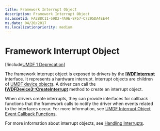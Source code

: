 ```yaml
---
title: Framework Interrupt Object
description: Framework Interrupt Object
ms.assetid: FA2B8C11-69D2-4A9E-8F57-C7295DA4EE44
ms.date: 04/20/2017
ms.localizationpriority: medium
---
```


# Framework Interrupt Object


[!include[UMDF 1 Deprecation](../umdf-1-deprecation.md)]

The framework interrupt object is exposed to drivers by the [**IWDFInterrupt**](https://docs.microsoft.com/windows-hardware/drivers/ddi/content/wudfddi/nn-wudfddi-iwdfinterrupt) interface. It represents a hardware interrupt. Interrupt objects are children of [UMDF device objects](framework-device-object.md). A driver can call the [**IWDFDevice3::CreateInterrupt**](https://docs.microsoft.com/windows-hardware/drivers/ddi/content/wudfddi/nf-wudfddi-iwdfdevice3-createinterrupt) method to create an interrupt object.

When drivers create interrupts, they can provide interfaces for callback functions that the framework calls to notify the driver when events related to the interfaces occur. For more information, see [UMDF Interrupt Object Event Callback Functions](https://docs.microsoft.com/windows-hardware/drivers/ddi/content/wudfddi/).

For more information about interrupt objects, see [Handling Interrupts](handling-interrupts.md).

 

 





